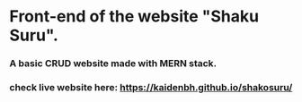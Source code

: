 # Front-end of the website "Shaku Suru". 
### A basic CRUD website made with MERN stack. 
### check live website here: https://kaidenbh.github.io/shakosuru/
